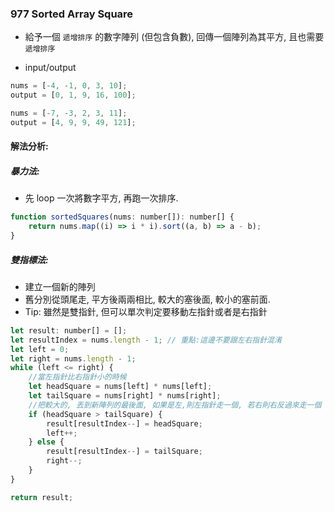 ### 977 Sorted Array Square

-   給予一個 `遞增排序` 的數字陣列 (但包含負數), 回傳一個陣列為其平方, 且也需要 `遞增排序`

-   input/output

```javascript
nums = [-4, -1, 0, 3, 10];
output = [0, 1, 9, 16, 100];
```

```javascript
nums = [-7, -3, 2, 3, 11];
output = [4, 9, 9, 49, 121];
```

#### 解法分析:

##### 暴力法:

-   先 loop 一次將數字平方, 再跑一次排序.

```javascript
function sortedSquares(nums: number[]): number[] {
    return nums.map((i) => i * i).sort((a, b) => a - b);
}
```

##### 雙指標法:

-   建立一個新的陣列
-   舊分別從頭尾走, 平方後兩兩相比, 較大的塞後面, 較小的塞前面.
-   Tip: 雖然是雙指針, 但可以單次判定要移動左指針或者是右指針

```javascript
let result: number[] = [];
let resultIndex = nums.length - 1; // 重點:這邊不要跟左右指針混淆
let left = 0;
let right = nums.length - 1;
while (left <= right) {
    //當左指針比右指針小的時候
    let headSquare = nums[left] * nums[left];
    let tailSquare = nums[right] * nums[right];
    //把較大的, 丟到新陣列的最後面, 如果是左,則左指針走一個, 若右則右反過來走一個
    if (headSquare > tailSquare) {
        result[resultIndex--] = headSquare;
        left++;
    } else {
        result[resultIndex--] = tailSquare;
        right--;
    }
}

return result;
```
